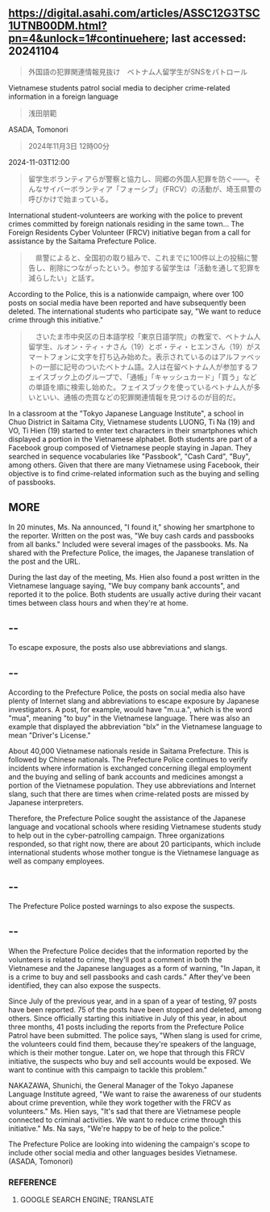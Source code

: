 ## https://digital.asahi.com/articles/ASSC12G3TSC1UTNB00DM.html?pn=4&unlock=1#continuehere; last accessed: 20241104

> 外国語の犯罪関連情報見抜け　ベトナム人留学生がSNSをパトロール

Vietnamese students patrol social media to decipher crime-related information in a foreign language

> 浅田朋範

ASADA, Tomonori

> 2024年11月3日 12時00分

2024-11-03T12:00

> 留学生ボランティアらが警察と協力し、同郷の外国人犯罪を防ぐ――。そんなサイバーボランティア「フォーシブ」（FRCV）の活動が、埼玉県警の呼びかけで始まっている。

International student-volunteers are working with the police to prevent crimes committed by foreign nationals residing in the same town... The Foreign Residents Cyber Volunteer (FRCV) initiative began from a call for assistance by the Saitama Prefecture Police.

> 　県警によると、全国初の取り組みで、これまでに100件以上の投稿に警告し、削除につながったという。参加する留学生は「活動を通して犯罪を減らしたい」と話す。

According to the Police, this is a nationwide campaign, where over 100 posts on social media have been reported and have subsequently been deleted. The international students who participate say, "We want to reduce crime through this initiative."

> 　さいたま市中央区の日本語学校「東京日語学院」の教室で、ベトナム人留学生、ルオン・ティ・ナさん（19）とボ・ティ・ヒエンさん（19）がスマートフォンに文字を打ち込み始めた。表示されているのはアルファベットの一部に記号のついたベトナム語。2人は在留ベトナム人が参加するフェイスブック上のグループで、「通帳」「キャッシュカード」「買う」などの単語を順に検索し始めた。フェイスブックを使っているベトナム人が多いといい、通帳の売買などの犯罪関連情報を見つけるのが目的だ。

In a classroom at the "Tokyo Japanese Language Institute", a school in Chuo District in Saitama City, Vietnamese students LUONG, Ti Na (19) and VO, Ti Hien (19) started to enter text characters in their smartphones which displayed a portion in the Vietnamese alphabet. Both students are part of a Facebook group composed of Vietnamese people staying in Japan. They searched in sequence vocabularies like "Passbook", "Cash Card", "Buy", among others. Given that there are many Vietnamese using Facebook, their objective is to find crime-related information such as the buying and selling of passbooks.

## MORE

In 20 minutes, Ms. Na announced, "I found it," showing her smartphone to the reporter. Written on the post was, "We buy cash cards and passbooks from all banks." Included were several images of the passbooks. Ms. Na shared with the Prefecture Police, the images, the Japanese translation of the post and the URL.

During the last day of the meeting, Ms. Hien also found a post written in the Vietnamese language saying, "We buy company bank accounts", and reported it to the police. Both students are usually active during their vacant times between class hours and when they're at home. 

## --

To escape exposure, the posts also use abbreviations and slangs.

## --

According to the Prefecture Police, the posts on social media also have plenty of Internet slang and abbreviations to escape exposure by Japanese investigators. A post, for example, would have "m.u.a.", which is the word "mua", meaning "to buy" in the Vietnamese language. There was also an example that displayed the abbreviation "blx" in the Vietnamese language to mean "Driver's License."

About 40,000 Vietnamese nationals reside in Saitama Prefecture. This is followed by Chinese nationals. The Prefecture Police continues to verify incidents where information is exchanged concerning illegal employment and the buying and selling of bank accounts and medicines amongst a portion of the Vietnamese population. They use abbreviations and Internet slang, such that there are times when crime-related posts are missed by Japanese interpreters.

Therefore, the Prefecture Police sought the assistance of the Japanese language and vocational schools where residing Vietnamese students study to help out in the cyber-patrolling campaign. Three organizations responded, so that right now, there are about 20 participants, which include international students whose mother tongue is the Vietnamese language as well as company employees.

## --

The Prefecture Police posted warnings to also expose the suspects.

## --

When the Prefecture Police decides that the information reported by the volunteers is related to crime, they'll post a comment in both the Vietnamese and the Japanese languages as a form of warning, "In Japan, it is a crime to buy and sell passbooks and cash cards." After they've been identified, they can also expose the suspects.

Since July of the previous year, and in a span of a year of testing, 97 posts have been reported. 75 of the posts have been stopped and deleted, among others. Since officially starting this initiative in July of this year, in about three months, 41 posts including the reports from the Prefecture Police Patrol have been submitted. The police says, "When slang is used for crime, the volunteers could find them, because they're speakers of the language, which is their mother tongue. Later on, we hope that through this FRCV initiative, the suspects who buy and sell accounts would be exposed. We want to continue with this campaign to tackle this problem." 

NAKAZAWA, Shunichi, the General Manager of the Tokyo Japanese Language Institute agreed, "We want to raise the awareness of our students about crime prevention, while they work together with the FRCV as volunteers." Ms. Hien says, "It's sad that there are Vietnamese people connected to criminal activities. We want to reduce crime through this initiative." Ms. Na says, "We're happy to be of help to the police."

The Prefecture Police are looking into widening the campaign's scope to include other social media and other languages besides Vietnamese. (ASADA, Tomonori)

### REFERENCE

1) GOOGLE SEARCH ENGINE; TRANSLATE